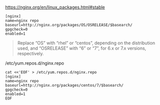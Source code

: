 
https://nginx.org/en/linux_packages.html#stable

```
[nginx]
name=nginx repo
baseurl=http://nginx.org/packages/OS/OSRELEASE/$basearch/
gpgcheck=0
enabled=1
```

>Replace “OS” with “rhel” or “centos”, depending on the distribution used, and “OSRELEASE” with “6” or “7”, for 6.x or 7.x versions, respectively.


/etc/yum.repos.d/nginx.repo
```
cat <<'EOF' > /etc/yum.repos.d/nginx.repo
[nginx]
name=nginx repo
baseurl=http://nginx.org/packages/centos/7/$basearch/
gpgcheck=0
enabled=1
EOF
```

